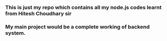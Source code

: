 ### This is just my repo which contains all my node.js codes learnt from Hitesh Choudhary sir
### My main project would be a complete working of backend system. 
